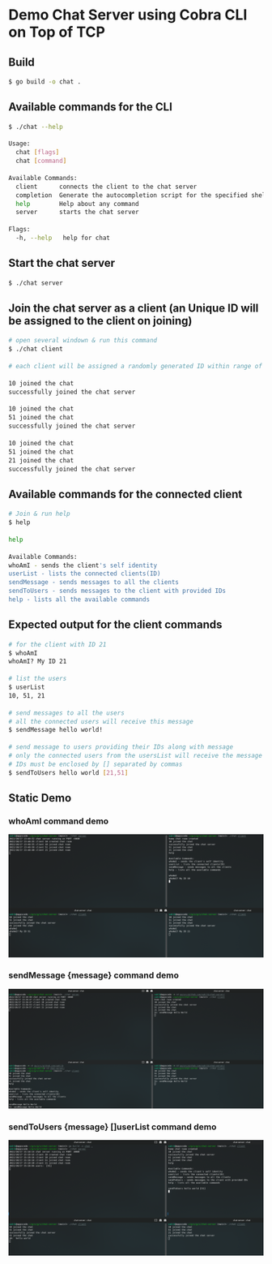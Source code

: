 # Demo Chat Server using Cobra CLI on Top of TCP

## Build

```bash
$ go build -o chat .

```

## Available commands for the CLI

```bash
$ ./chat --help

Usage:
  chat [flags]
  chat [command]

Available Commands:
  client      connects the client to the chat server
  completion  Generate the autocompletion script for the specified shell
  help        Help about any command
  server      starts the chat server

Flags:
  -h, --help   help for chat

```

## Start the chat server

```bash
$ ./chat server

```

## Join the chat server as a client (an Unique ID will be assigned to the client on joining)

```bash
# open several windown & run this command
$ ./chat client

# each client will be assigned a randomly generated ID within range of int64

10 joined the chat
successfully joined the chat server

10 joined the chat
51 joined the chat
successfully joined the chat server

10 joined the chat
51 joined the chat
21 joined the chat
successfully joined the chat server

```

## Available commands for the connected client

```bash
# Join & run help
$ help

help

Available Commands:
whoAmI - sends the client's self identity
userList - lists the connected clients(ID)
sendMessage - sends messages to all the clients
sendToUsers - sends messages to the client with provided IDs
help - lists all the available commands

```

## Expected output for the client commands

```bash
# for the client with ID 21
$ whoAmI
whoAmI? My ID 21

# list the users
$ userList
10, 51, 21

# send messages to all the users
# all the connected users will receive this message
$ sendMessage hello world!

# send message to users providing their IDs along with message
# only the connected users from the usersList will receive the message
# IDs must be enclosed by [] separated by commas
$ sendToUsers hello world [21,51]

```

## Static Demo

### whoAmI command demo

<p class="has-text-centered">
  <img src="static/whoAmI.png" alt="Demo" style="border: none">
</p>


### sendMessage {message} command demo

<p class="has-text-centered">
  <img src="static/sendMessage.png" alt="Demo" style="border: none">
</p>

### sendToUsers {message} []userList command demo

<p class="has-text-centered">
  <img src="static/sendToUsers.png" alt="Demo" style="border: none">
</p>
